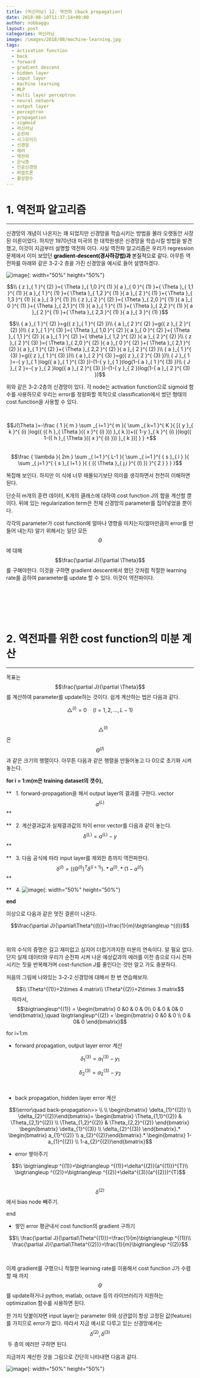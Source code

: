 ```yaml
---
title: (머신러닝) 12. 역전파 (back propagation)
date: 2018-08-10T11:37:14+09:00
author: nobbaggu
layout: post
categories: 머신러닝
image: /images/2018/08/machine-learning.jpg
tags:
  - activation function
  - back
  - forward
  - gradient descent
  - hidden layer
  - input layer
  - machine learning
  - MLP
  - multi layer perceptron
  - neural network
  - output layer
  - perceptron
  - propagation
  - sigmoid
  - 머신러닝
  - 순전파
  - 시그모이드
  - 신경망
  - 에러
  - 역전파
  - 은닉층
  - 인공신경망
  - 퍼셉트론
  - 활성함수
---
```

# 1. 역전파 알고리즘

* * *

신경망의 개념이 나온지는 꽤 되었지만 신경망을 학습시키는 방법을 몰라 오랫동안 사장된 이론이었다. 하지만 1970년대 미국의 한 대학원생은 신경망을 학습시킬 방법을 발견했고, 이것이 지금부터 설명할 역전파 이다. 사실 역전파 알고리즘은 우리가 regression 문제에서 이미 보았던 <span style="color: #000000;"><strong>gradient-descent(경사하강법)과 </strong>본질적으로 같다. </span>아무튼 역전파를 아래와 같은 3-2-2 층을 가진 신경망을 예시로 들어 설명하겠다.

![image](https://nobbaggu.github.io/images/2018/08/no-name-44-300x285.png){: width="50%" height="50%"}

$$\\ { z }_{ 1 }^{ (2) }={ \Theta }_{ 1,0 }^{ (1) }{ a }_{ 0 }^{ (1) }+{ \Theta }_{ 1,1 }^{ (1) }{ a }_{ 1 }^{ (1) }+{ \Theta }_{ 1,2 }^{ (1) }{ a }_{ 2 }^{ (1) }+{ \Theta }_{ 1,3 }^{ (1) }{ a }_{ 3 }^{ (1) }\\ { z }_{ 2 }^{ (2) }={ \Theta }_{ 2,0 }^{ (1) }{ a }_{ 0 }^{ (1) }+{ \Theta }_{ 2,1 }^{ (1) }{ a }_{ 1 }^{ (1) }+{ \Theta }_{ 2,2 }^{ (1) }{ a }_{ 2 }^{ (1) }+{ \Theta }_{ 2,3 }^{ (1) }{ a }_{ 3 }^{ (1) }$$ 

$$\\ { a }_{ 1 }^{ (2) }=g({ z }_{ 1 }^{ (2) })\\ { a }_{ 2 }^{ (2) }=g({ z }_{ 2 }^{ (2) })\\ { z }_{ 1 }^{ (3) }={ \Theta }_{ 1,0 }^{ (2) }{ a }_{ 0 }^{ (2) }+{ \Theta }_{ 1,1 }^{ (2) }{ a }_{ 1 }^{ (2) }+{ \theta }_{ 1,2 }^{ (2) }{ a }_{ 2 }^{ (2) }\\ { z }_{ 2 }^{ (3) }={ \Theta }_{ 2,0 }^{ (2) }{ a }_{ 0 }^{ (2) }+{ \Theta }_{ 2,1 }^{ (2) }{ a }_{ 1 }^{ (2) }+{ \Theta }_{ 2,2 }^{ (2) }{ a }_{ 2 }^{ (2) }\\ { a }_{ 1 }^{ (3) }=g({ z }_{ 1 }^{ (3) })\\ { a }_{ 2 }^{ (3) }=g({ z }_{ 2 }^{ (3) })\\ { J }_{ 1 }=-{ y }_{ 1 }log({ a }_{ 1 }^{ (3) })-(1-{ y }_{ 1 })log(1-{ a }_{ 1 }^{ (3) })\\ { J }_{ 2 }=-{ y }_{ 2 }log({ a }_{ 2 }^{ (3) })-(1-{ y }_{ 2 })log(1-{ a }_{ 2 }^{ (3) })$$ 

위와 같은 3-2-2층의 신경망이 있다. 각 node는 activation function으로 sigmoid 함수를 사용하므로 우리는 error를 정량화할 목적으로 classification에서 썼던 형태의 cost function을 사용할 수 있다.

&nbsp;

$$J(\Theta )=-\frac { 1 }{ m } \sum _{ i=1 }^{ m }{ \sum _{ k=1 }^{ K }{ [{ y }_{ k }^{ (i) }log({ ({ h }_{ \Theta }({ x }^{ (i) })) }_{ k })+({ 1-y }_{ k }^{ (i) })log({ 1-({ h }_{ \Theta }({ x }^{ (i) })) }_{ k })] } } +$$  $$\frac { \lambda }{ 2m } \sum _{ l=1 }^{ L-1 }{ \sum _{ i=1 }^{ { s }_{ l } }{ \sum _{ j=1 }^{ { s }_{ l+1 } }{ { ({ \Theta }_{ j,i }^{ (l) }) }^{ 2 } } } }$$

복잡해 보인다. 하지만 이 식에 너무 매몰되기보단 의미를 생각하면서 천천히 이해하면 된다.

단순히 m개의 훈련 데이터, K개의 클래스에 대하여 cost function J의 합을 계산할 뿐이다. 뒤에 있는 regularization term은 전체 신경망의 parameter를 집어넣었을 뿐이다.

각각의 parameter가 cost function에 얼마나 영향을 미치는지(얼마만큼의 error를 만들어 내는지) 알기 위해서는 일단 모든 $$\Theta$$에 대해 $$\frac{\partial J}{\partial \Theta}$$를 구해야한다. 이것을 구하면 gradient descent에서 했던 것처럼 적절한 learning rate를 곱하여 parameter를 update 할 수 있다. 이것이 역전파이다.

&nbsp;

&nbsp;

&nbsp;

# 2. 역전파를 위한 cost function의 미분 계산

* * *

목표는$$\frac{\partial J}{\partial \Theta}$$ 를 계산하여 parameter를 update하는 것이다. 쉽게 계산하는 법은 다음과 같다.

$$\bigtriangleup^{(l)} = 0\quad(l=1,2,...,L-1)$$      $$\quad \bigtriangleup^{(l)}$$은 $$\Theta^{(l)}$$과 같은 크기의 행렬이다. 아무튼 다음과 같은 행렬을 만들어놓고 다 0으로 초기화 시켜놓는다.

**for i = 1:m(m은 training dataset의 갯수),**

**   1. forward-propagation을 해서 output layer의 결과를 구한다. vector $$a^{ (L) }$$** 

**   2. 계산결과값과 실제결과값의 차이 error vector를 다음과 같이 놓는다. $$\delta^{(L)} = a^{(L)}-y$$** 

**   3. 다음 공식에 따라 input layer를 제외한 층까지 역전파한다.  $${ \delta }^{ (l) }=({ ({ \Theta }^{ (l) }) }^{ T }{ \delta }^{ (l+1) }).*{ a }^{ (l) }.*(1-{ a }^{ (l) })$$**

**   4. ![image](https://latex.codecogs.com/gif.latex?&space;\delta){: width="50%" height="50%"}

**end**

이상으로 다음과 같은 멋진 결론이 나온다.

$$\frac{\partial J}{\partial\Theta^{(l)}}=\frac{1}{m}\bigtriangleup ^{(l)}$$ 

&nbsp;

위의 수식의 증명은 길고 재미없고 심지어 더럽기까지한 미분의 연속이다. 알 필요 없다. 단지 실제 데이터와 우리가 순전파 시켜 나온 예상값과의 에러를 이전 층으로 다시 전파시키는 짓을 반복해가며 cost-function J를 줄인다는 것만 알고 가도 충분하다.

처음의 그림에 나와있는 3-2-2 신경망에 대해서 한 번 연습해보자.

$$\\ \Theta^{(1)}=2\times 4 matrix\\ \Theta^{(2)}=2\times 3 matrix$$     따라서,    $$\bigtriangleup^{(1)} = \begin{bmatrix} 0 &0 & 0 & 0\\ 0 & 0 & 0& 0 \end{bmatrix},\quad \bigtriangleup^{(2)} = \begin{bmatrix} 0 &0 & 0 \\ 0 & 0& 0 \end{bmatrix}$$

for i=1:m

  * forward propagation, output layer error 계산

$${ \delta }_{ 1 }^{ (3) }={ a }_{ 1 }^{ (3) }-{ y }_{ 1 }$$ 

$${ \delta }_{ 2 }^{ (3) }={ a }_{ 2 }^{ (3) }-{ y }_{ 2 }$$ 

&nbsp;

  * back propagation, hidden layer error 계산

$$\\error\quad back-propagation>> \\ \\ \begin{bmatrix} \delta_{1}^{(2)} \\ \delta_{2}^{(2)}\end{bmatrix}= \begin{bmatrix} \Theta_{1,1}^{(2)} & \Theta_{2,1}^{(2)} \\ \Theta_{1,2}^{(2)} & \Theta_{2,2}^{(2)} \end{bmatrix} \begin{bmatrix} \delta_{1}^{(3)} \\ \delta_{2}^{(3)} \end{bmatrix}.* \begin{bmatrix} a_{1}^{(2)} \\ a_{2}^{(2)}\end{bmatrix}.* \begin{bmatrix} 1-a_{1}^{(2)} \\ 1-a_{2}^{(2)}\end{bmatrix}$$ 

  * error 쌓아주기

$$\\ \bigtriangleup ^{(1)}=\bigtriangleup ^{(1)}+\delta^{(2)}(a^{(1)})^{T}\\ \bigtriangleup ^{(2)}=\bigtriangleup ^{(2)}+\delta^{(3)}(a^{(2)})^{T}$$        $$\delta^{(2)}$$에서 bias node 빼주기.

end

  * 쌓인 error 평균내서 cost function의 gradient 구하기

$$\\ \frac{\partial J}{\partial\Theta^{(1)}}=\frac{1}{m}\bigtriangleup ^{(1)}\\ \frac{\partial J}{\partial\Theta^{(2)}}=\frac{1}{m}\bigtriangleup ^{(2)}$$ 

&nbsp;

이제 gradient를 구했으니 적절한 learning rate를 이용해서 cost function J가 수렴할 때 까지 $$\Theta$$를 update하거나 python, matlab, octave 등의 라이브러리가 지원하는 optimization 함수를 사용하면 된다.

한 가지 덧붙이자면 input layer는 parameter Θ와 상관없이 항상 고정된 값(feature)를 가지므로 error가 없다. 따라서 지금 예시로 다루고 있는 신경망에서는 $$\delta^{ (2) }, \delta^{ (3) }$$ 두 층의 에러만 구하면 된다.

지금까지 계산한 것을 그림으로 간단히 나타내면 다음과 같다.

![image](https://nobbaggu.github.io/images/2018/08/no-name-45-295x300.png){: width="50%" height="50%"}

&nbsp;

&nbsp;